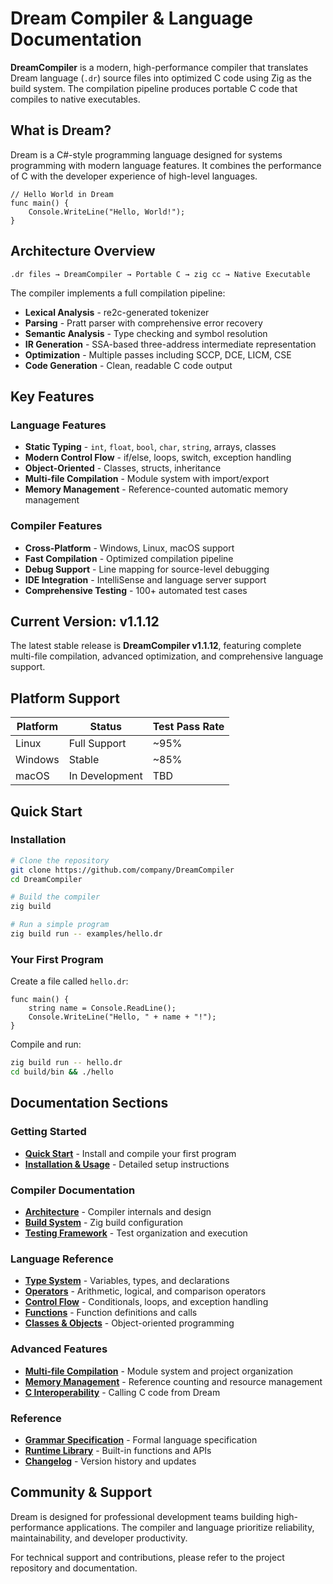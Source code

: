 # Dream Compiler & Language Documentation

**DreamCompiler** is a modern, high-performance compiler that translates Dream language (`.dr`) source files into optimized C code using Zig as the build system. The compilation pipeline produces portable C code that compiles to native executables.

## What is Dream?

Dream is a C#-style programming language designed for systems programming with modern language features. It combines the performance of C with the developer experience of high-level languages.

```dream
// Hello World in Dream
func main() {
    Console.WriteLine("Hello, World!");
}
```

## Architecture Overview

```
.dr files → DreamCompiler → Portable C → zig cc → Native Executable
```

The compiler implements a full compilation pipeline:
- **Lexical Analysis** - re2c-generated tokenizer
- **Parsing** - Pratt parser with comprehensive error recovery
- **Semantic Analysis** - Type checking and symbol resolution  
- **IR Generation** - SSA-based three-address intermediate representation
- **Optimization** - Multiple passes including SCCP, DCE, LICM, CSE
- **Code Generation** - Clean, readable C code output

## Key Features

### Language Features
- **Static Typing** - `int`, `float`, `bool`, `char`, `string`, arrays, classes
- **Modern Control Flow** - if/else, loops, switch, exception handling
- **Object-Oriented** - Classes, structs, inheritance
- **Multi-file Compilation** - Module system with import/export
- **Memory Management** - Reference-counted automatic memory management

### Compiler Features
- **Cross-Platform** - Windows, Linux, macOS support
- **Fast Compilation** - Optimized compilation pipeline
- **Debug Support** - Line mapping for source-level debugging
- **IDE Integration** - IntelliSense and language server support
- **Comprehensive Testing** - 100+ automated test cases

## Current Version: v1.1.12

The latest stable release is **DreamCompiler v1.1.12**, featuring complete multi-file compilation, advanced optimization, and comprehensive language support.

## Platform Support

| Platform | Status | Test Pass Rate |
|----------|--------|----------------|
| Linux    | Full Support | ~95% |
| Windows  | Stable | ~85% |
| macOS    | In Development | TBD |

## Quick Start

### Installation
```bash
# Clone the repository
git clone https://github.com/company/DreamCompiler
cd DreamCompiler

# Build the compiler
zig build

# Run a simple program
zig build run -- examples/hello.dr
```

### Your First Program
Create a file called `hello.dr`:

```dream
func main() {
    string name = Console.ReadLine();
    Console.WriteLine("Hello, " + name + "!");
}
```

Compile and run:
```bash
zig build run -- hello.dr
cd build/bin && ./hello
```

## Documentation Sections

### Getting Started
- **[Quick Start](intro.md)** - Install and compile your first program
- **[Installation & Usage](usage.md)** - Detailed setup instructions

### Compiler Documentation  
- **[Architecture](compiler/index.md)** - Compiler internals and design
- **[Build System](compiler/build.md)** - Zig build configuration
- **[Testing Framework](compiler/testing.md)** - Test organization and execution

### Language Reference
- **[Type System](variables.md)** - Variables, types, and declarations
- **[Operators](arithmetic.md)** - Arithmetic, logical, and comparison operators
- **[Control Flow](if.md)** - Conditionals, loops, and exception handling
- **[Functions](functions.md)** - Function definitions and calls
- **[Classes & Objects](classes.md)** - Object-oriented programming

### Advanced Features
- **[Multi-file Compilation](modules.md)** - Module system and project organization
- **[Memory Management](memory.md)** - Reference counting and resource management
- **[C Interoperability](interop.md)** - Calling C code from Dream

### Reference
- **[Grammar Specification](grammar/Grammar.md)** - Formal language specification
- **[Runtime Library](runtime.md)** - Built-in functions and APIs
- **[Changelog](changelog.md)** - Version history and updates

## Community & Support

Dream is designed for professional development teams building high-performance applications. The compiler and language prioritize reliability, maintainability, and developer productivity.

For technical support and contributions, please refer to the project repository and documentation.
